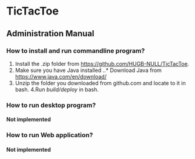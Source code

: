 # TicTacToe
## Administration Manual

### How to install and run commandline program?
1. Install the .zip folder from https://github.com/HUGB-NULL/TicTacToe.
2. Make sure you have Java installed
..* Download Java from https://www.java.com/en/download/
3. Unzip the folder you downloaded from github.com and locate to it in bash.
4.Run _build/deploy_ in bash.

### How to run desktop program?
#### Not implemented

### How to run Web application?
#### Not implemented
